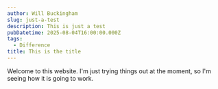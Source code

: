 ```yaml
---
author: Will Buckingham
slug: just-a-test
description: This is just a test
pubDatetime: 2025-08-04T16:00:00.000Z
tags:
  - Difference
title: This is the title
---
```


Welcome to this website. I'm just trying things out at the moment, so I'm seeing how it is going to work.
